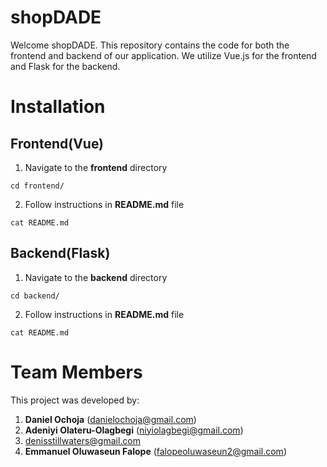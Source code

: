 # shopDADE

Welcome shopDADE. This repository contains the code for both the frontend and backend of our application. We utilize Vue.js for the frontend and Flask for the backend.

# Installation

## Frontend(Vue)

1. Navigate to the **frontend** directory

```
cd frontend/
```

2. Follow instructions in **README.md** file

```
cat README.md
```

## Backend(Flask)

1. Navigate to the **backend** directory

```
cd backend/
```

2. Follow instructions in **README.md** file

```
cat README.md
```

# Team Members

This project was developed by:

1. **Daniel Ochoja** (danielochoja@gmail.com)
1. **Adeniyi Olateru-Olagbegi** (niyiolagbegi@gmail.com)
1. denisstillwaters@gmail.com
1. **Emmanuel Oluwaseun Falope** (falopeoluwaseun2@gmail.com)